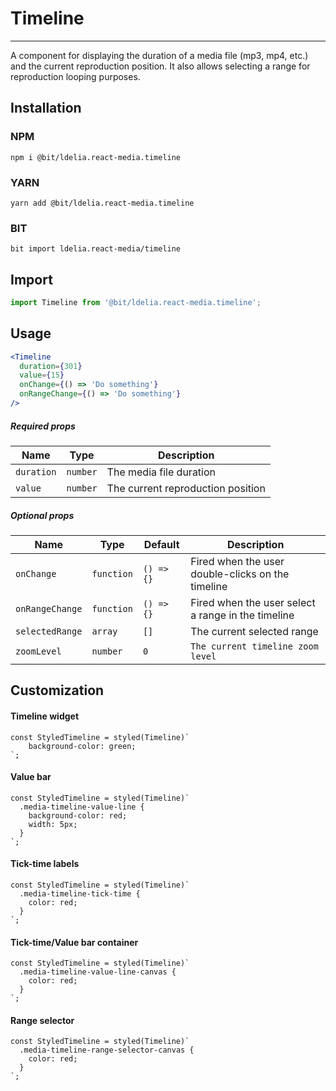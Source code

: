 # Timeline

<!-- STORY -->

<hr>

A component for displaying the duration of a media file (mp3, mp4, etc.) and the current reproduction position. It also allows selecting a range for reproduction looping purposes.

## Installation

### NPM

```
npm i @bit/ldelia.react-media.timeline
```

### YARN

```
yarn add @bit/ldelia.react-media.timeline
```

### BIT

```
bit import ldelia.react-media/timeline
```

## Import

```js
import Timeline from '@bit/ldelia.react-media.timeline';
```

## Usage

```jsx
<Timeline
  duration={301}
  value={15}
  onChange={() => 'Do something'}
  onRangeChange={() => 'Do something'}
/>
```

##### Required props

| Name       | Type     | Description                       |
| ---------- | -------- | --------------------------------- |
| `duration` | `number` | The media file duration           |
| `value`    | `number` | The current reproduction position |

##### Optional props

| Name            | Type       | Default    | Description                                        |
| --------------- | ---------- | ---------- | -------------------------------------------------- |
| `onChange`      | `function` | `() => {}` | Fired when the user double-clicks on the timeline  |
| `onRangeChange` | `function` | `() => {}` | Fired when the user select a range in the timeline |
| `selectedRange` | `array`    | `[]`       | The current selected range                         |
| `zoomLevel`     | `number`   | `0`        | `The current timeline zoom level`                  |

## Customization

#### Timeline widget

```
const StyledTimeline = styled(Timeline)`
    background-color: green;
`;
```

#### Value bar

```
const StyledTimeline = styled(Timeline)`
  .media-timeline-value-line {
    background-color: red;
    width: 5px;
  }
`;
```

#### Tick-time labels

```
const StyledTimeline = styled(Timeline)`
  .media-timeline-tick-time {
    color: red;
  }
`;
```

#### Tick-time/Value bar container

```
const StyledTimeline = styled(Timeline)`
  .media-timeline-value-line-canvas {
    color: red;
  }
`;
```

#### Range selector

```
const StyledTimeline = styled(Timeline)`
  .media-timeline-range-selector-canvas {
    color: red;
  }
`;
```
